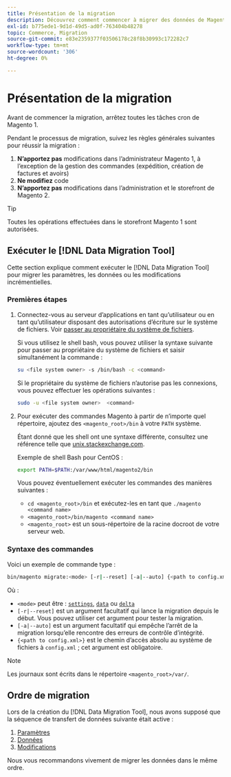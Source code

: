 ```yaml
---
title: Présentation de la migration
description: Découvrez comment commencer à migrer des données de Magento 1 vers Magento 2 avec l’ [!DNL Data Migration Tool].
exl-id: b775ede1-9d1d-49d5-ad0f-763404b48278
topic: Commerce, Migration
source-git-commit: e83e2359377f03506178c28f8b30993c172282c7
workflow-type: tm+mt
source-wordcount: '306'
ht-degree: 0%

---
```


# Présentation de la migration

Avant de commencer la migration, arrêtez toutes les tâches cron de Magento 1.

Pendant le processus de migration, suivez les règles générales suivantes pour réussir la migration :

1. **N’apportez pas** modifications dans l’administrateur Magento 1, à l’exception de la gestion des commandes (expédition, création de factures et avoirs)
1. **Ne modifiez** code
1. **N’apportez pas** modifications dans l’administration et le storefront de Magento 2.

>[!TIP]
>
>Toutes les opérations effectuées dans le storefront Magento 1 sont autorisées.

## Exécuter le [!DNL Data Migration Tool]

Cette section explique comment exécuter le [!DNL Data Migration Tool] pour migrer les paramètres, les données ou les modifications incrémentielles.

### Premières étapes

1. Connectez-vous au serveur d’applications en tant qu’utilisateur ou en tant qu’utilisateur disposant des autorisations d’écriture sur le système de fichiers. Voir [passer au propriétaire du système de fichiers](../../../installation/prerequisites/file-system/overview.md).

   Si vous utilisez le shell bash, vous pouvez utiliser la syntaxe suivante pour passer au propriétaire du système de fichiers et saisir simultanément la commande :

   ```bash
   su <file system owner> -s /bin/bash -c <command>
   ```

   Si le propriétaire du système de fichiers n’autorise pas les connexions, vous pouvez effectuer les opérations suivantes :

   ```bash
   sudo -u <file system owner>  <command>
   ```

1. Pour exécuter des commandes Magento à partir de n’importe quel répertoire, ajoutez des `<magento_root>/bin` à votre `PATH` système.

   Étant donné que les shell ont une syntaxe différente, consultez une référence telle que [unix.stackexchange.com](https://unix.stackexchange.com/questions/117467/how-to-permanently-set-environmental-variables).

   Exemple de shell Bash pour CentOS :

   ```bash
   export PATH=$PATH:/var/www/html/magento2/bin
   ```

   Vous pouvez éventuellement exécuter les commandes des manières suivantes :

   - `cd <magento_root>/bin` et exécutez-les en tant que `./magento <command name>`
   - `<magento_root>/bin/magento <command name>`
   - `<magento_root>` est un sous-répertoire de la racine docroot de votre serveur web.

### Syntaxe des commandes

Voici un exemple de commande type :

```bash
bin/magento migrate:<mode> [-r|--reset] [-a|--auto] {<path to config.xml>}
```

Où :

- `<mode>` peut être : [`settings`](settings.md), [`data`](data.md) ou [`delta`](delta.md)
- `[-r|--reset]` est un argument facultatif qui lance la migration depuis le début. Vous pouvez utiliser cet argument pour tester la migration.
- `[-a|--auto]` est un argument facultatif qui empêche l’arrêt de la migration lorsqu’elle rencontre des erreurs de contrôle d’intégrité.
- `{<path to config.xml>}` est le chemin d’accès absolu au système de fichiers à `config.xml` ; cet argument est obligatoire.

>[!NOTE]
>
>Les journaux sont écrits dans le répertoire `<magento_root>/var/`.


## Ordre de migration

Lors de la création du [!DNL Data Migration Tool], nous avons supposé que la séquence de transfert de données suivante était active :

1. [Paramètres](settings.md)
1. [Données](data.md)
1. [Modifications](delta.md)

Nous vous recommandons vivement de migrer les données dans le même ordre.
